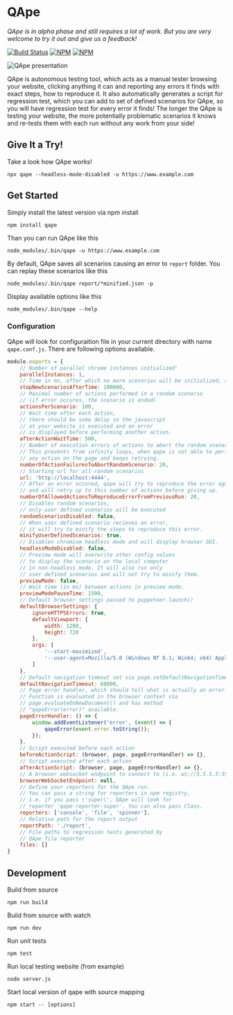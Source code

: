 # QApe
*QApe is in alpha phase and still requires a lot of work. But you are very welcome to try it out and give us a feedback!*

[![Build Status](https://travis-ci.com/seznam/QApe.svg?branch=master)](https://travis-ci.com/seznam/QApe)
[![NPM](https://img.shields.io/npm/v/qape.svg)](https://nodei.co/npm/qape/)
[![NPM](https://img.shields.io/badge/powered%20by-puppeteer-blue.svg)](https://github.com/GoogleChrome/puppeteer)

![QApe presentation](https://user-images.githubusercontent.com/755134/49812102-f2fca280-fd64-11e8-84de-3a1bac422216.gif)

QApe is autonomous testing tool, which acts as a manual tester browsing your website, clicking anything it can and reporting any errors it finds with exact steps, how to reproduce it. It also automatically generates a script for regression test, which you can add to set of defined scenarios for QApe, so you will have regression test for every error it finds! The longer the QApe is testing your website, the more potentially problematic scenarios it knows and re-tests them with each run without any work from your side!

## Give It a Try!
Take a look how QApe works!

`npx qape --headless-mode-disabled -u https://www.example.com`

## Get Started
Simply install the latest version via npm install

`npm install qape`

Than you can run QApe like this

`node_modules/.bin/qape -u https://www.example.com`

By default, QApe saves all scenarios causing an error to `report` folder. You can replay these scenarios like this

`node_modules/.bin/qape report/*minified.json -p`

Display available options like this

`node_modules/.bin/qape --help`

### Configuration
QApe will look for configuraition file in your current directory with name `qape.conf.js`. There are following options available.

```javascript
module.exports = {
	// Number of parallel chrome instances initialized'
	parallelInstances: 1,
	// Time in ms, after which no more scenarios will be initialized, set to 0 to run forever
	stopNewScenariosAfterTime: 100000,
	// Maximal number of actions performed in a random scenario
	// (if error occures, the scenario is ended)
	actionsPerScenario: 100,
	// Wait time after each action,
	// there should be some delay so the javascript
	// at your website is executed and an error
	// is displayed before performing another action.
	afterActionWaitTime: 500,
	// Number of execution errors of actions to abort the random scenario.
	// This prevents from infinity loops, when qape is not able to perform
	// any action on the page and keeps retrying.
	numberOfActionFailuresToAbortRandomScenario: 20,
	// Starting url for all random scenarios
	url: 'http://localhost:4444',
	// After an error occured, qape will try to reproduce the error again
	// and will retry up to this number of actions before giving up.
	numberOfAllowedActionsToReproduceErrorFromPreviousRun: 20,
	// Disables random scenarios,
	// only user defined scenarios will be executed
	randomScenariosDisabled: false,
	// When user defined scenario recieves an error,
	// it will try to minify the steps to reproduce this error.
	minifyUserDefinedScenarios: true,
	// Disables chromium headless mode and will display browser GUI.
	headlessModeDisabled: false,
	// Preview mode will overwrite other config values
	// to display the scenario on the local computer
	// in non-headless mode. It will also run only
	// user defined scenarios and will not try to minify them.
	previewMode: false,
	// Wait time (in ms) between actions in preview mode.
	previewModePauseTime: 1500,
	// Default browser settings passed to puppeteer.launch()
	defaultBrowserSettings: {
		ignoreHTTPSErrors: true,
		defaultViewport: {
			width: 1280,
			height: 720
		},
		args: [
			'--start-maximized',
			'--user-agent=Mozilla/5.0 (Windows NT 6.1; Win64; x64) AppleWebKit/537.36 (KHTML, like Gecko) Chrome/70.0.3538.110 Safari/537.36'
		]
	},
	// Default navigation timeout set via page.setDefaultNavigationTimeout()
	defaultNavigationTimeout: 60000,
	// Page error handler, which should tell what is actually an error.
	// Function is evaluated in the browser context via
	// page.evaluateOnNewDocument() and has method
	// "qapeError(error)" available.
	pageErrorHandler: () => {
		window.addEventListener('error', (event) => {
			qapeError(event.error.toString());
		});
	},
	// Script executed before each action
	beforeActionScript: (browser, page, pageErrorHandler) => {},
	// Script executed after each action
	afterActionScript: (browser, page, pageErrorHandler) => {},
	// A browser websocket endpoint to connect to (i.e. ws://5.5.5.5:3505)
	browserWebSocketEndpoint: null,
	// Define your reporters for the QApe run.
	// You can pass a string for reporters in npm registry,
	// i.e. if you pass \'super\', QApe will look for
	// reporter 'qape-reporter-super'. You can also pass Class.
	reporters: ['console', 'file', 'spinner'],
	// Relative path for the report output
	reportPath: './report',
	// File paths to regression tests generated by
	// QApe file reporter
	files: []
}
```

## Development
Build from source
```
npm run build
```
Build from source with watch
```
npm run dev
```
Run unit tests
```
npm test
```
Run local testing website (from example)
```
node server.js
```
Start local version of qape with source mapping
```
npm start -- [options]
```

